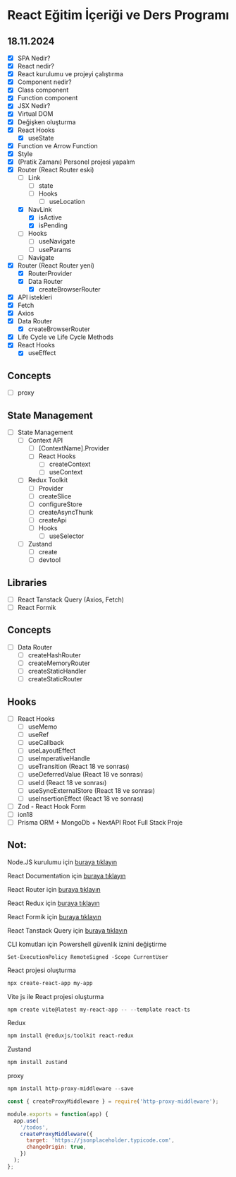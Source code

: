 # React Eğitim İçeriği ve Ders Programı

## 18.11.2024
- [x] SPA Nedir?
- [x] React nedir?
- [x] React kurulumu ve projeyi çalıştırma
- [x] Component nedir?
- [x] Class component
- [x] Function component
- [x] JSX Nedir?
- [x] Virtual DOM
- [x] Değişken oluşturma
- [x] React Hooks
	- [x] useState
- [x] Function ve Arrow Function
- [x] Style
- [x]  (Pratik Zamanı) Personel projesi yapalım
- [x] Router (React Router eski)
	- [ ] Link
		- [ ] state
		- [ ] Hooks
			- [ ] useLocation
	- [x] NavLink
		- [x] isActive
		- [x] isPending
	- [ ] Hooks
		- [ ] useNavigate
		- [ ] useParams
	- [ ] Navigate
- [x] Router (React Router yeni)
	- [x] RouterProvider
	- [x] Data Router
		- [x] createBrowserRouter
- [x] API istekleri
- [x] Fetch
- [x] Axios
- [x] Data Router
	- [x] createBrowserRouter
- [x] Life Cycle ve Life Cycle Methods
- [x] React Hooks
	- [x] useEffect

## Concepts
- [ ] proxy

## State Management
- [ ] State Management
	- [ ] Context API
		- [ ] [ContextName].Provider
		- [ ] React Hooks
			- [ ] createContext
			- [ ] useContext
	- [ ] Redux Toolkit
		- [ ] Provider
		- [ ] createSlice
		- [ ] configureStore
		- [ ] createAsyncThunk
		- [ ] createApi
		- [ ] Hooks			
			- [ ] useSelector
	- [ ] Zustand
		- [ ] create
		- [ ] devtool

## Libraries
- [ ] React Tanstack Query (Axios, Fetch)
- [ ] React Formik

## Concepts
- [ ] Data Router
	- [ ] createHashRouter
	- [ ] createMemoryRouter
	- [ ] createStaticHandler
	- [ ] createStaticRouter

## Hooks
- [ ] React Hooks
	- [ ] useMemo
	- [ ] useRef
 	- [ ] useCallback
 	- [ ] useLayoutEffect
 	- [ ] useImperativeHandle
 	- [ ] useTransition (React 18 ve sonrası)
 	- [ ] useDeferredValue (React 18 ve sonrası)
 	- [ ] useId (React 18 ve sonrası)
 	- [ ] useSyncExternalStore (React 18 ve sonrası)
 	- [ ] useInsertionEffect (React 18 ve sonrası)

- [ ] Zod - React Hook Form
- [ ] ion18
- [ ] Prisma ORM + MongoDb + NextAPI Root Full Stack Proje

## Not: 
Node.JS kurulumu için <a href="https://nodejs.org/en" target="_blank">buraya tıklayın</a>  

React Documentation için <a href="https://tr.react.dev/" target="_blank">buraya tıklayın</a>  

React Router için <a href="https://reactrouter.com/en/main" target="_blank">buraya tıklayın</a>  

React Redux için <a href="https://react-redux.js.org/" target="_blank">buraya tıklayın</a>  

React Formik için <a href="https://formik.org/" target="_blank">buraya tıklayın</a>

React Tanstack Query için <a href="https://tanstack.com/query/latest" target="_blank">buraya tıklayın</a>

CLI komutları için Powershell güvenlik iznini değiştirme
```powershel
Set-ExecutionPolicy RemoteSigned -Scope CurrentUser
```

React projesi oluşturma
```powershell
npx create-react-app my-app
```

Vite js ile React projesi oluşturma
```powershell
npm create vite@latest my-react-app -- --template react-ts
```

Redux
```powershell
npm install @reduxjs/toolkit react-redux
```

Zustand
```powershell
npm install zustand
```

proxy
```powershell
npm install http-proxy-middleware --save
```

```js
const { createProxyMiddleware } = require('http-proxy-middleware');

module.exports = function(app) {
  app.use(
    '/todos',
    createProxyMiddleware({
      target: 'https://jsonplaceholder.typicode.com',
      changeOrigin: true,
    })
  );
};
```